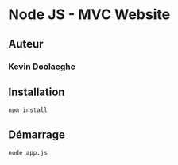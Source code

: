 # Node JS - MVC Website

## Auteur

### Kevin Doolaeghe

## Installation

```
npm install
```

## Démarrage

```
node app.js
```